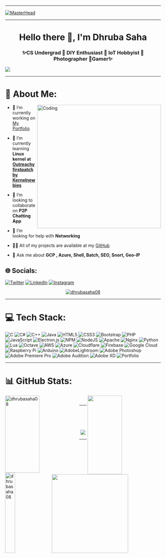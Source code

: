 <hr>

[![MasterHead](https://visme.co/blog/wp-content/uploads/2019/10/animated-presentation-software-header.gif)]()

<hr>

<h1 align="center"> Hello there 👋, I'm Dhruba Saha</h1>
<h3 align="center">✨CS Undergrad 🔹 DIY Enthusiast 🔹 IoT Hobbyist 🔹 Photographer 🔹Gamer✨</h3>



[![](https://visitcount.itsvg.in/api?id=dhrubasaha08&icon=0&color=0)](https://visitcount.itsvg.in)

<hr>

# 💫 About Me:

<img align="right" alt="Coding" width="400" src="https://miro.medium.com/max/680/0*7Q3yvSIv_t0ioJ-Z.gif" />

- 🔭 I’m currently working on [My Portfolio](https://dhrubasaha.social/)

- 🌱 I’m currently learning **Linux kernel at [Outreachyfirstpatch by
Kernelnewbies](https://kernelnewbies.org/Linux_Kernel_Newbies/)**

- 👯 I’m looking to collaborate on **P2P Chatting App**

- 🤔 I’m looking for help with **Networking**

- 👨‍💻 All of my projects are available at my [GitHub](https://github.com/dhrubasaha08/)

- 💬 Ask me about **GCP , Azure, Shell, Batch, SEO, Snort, Geo-IP**



## 🌐 Socials:

[![Twitter](https://img.shields.io/badge/Twitter-%231DA1F2.svg?logo=Twitter&logoColor=white)](https://twitter.com/dhrubasaha08)
[![LinkedIn](https://img.shields.io/badge/LinkedIn-%230077B5.svg?logo=linkedin&logoColor=white)](https://linkedin.com/in/dhruba-saha-416289202)
[![Instagram](https://img.shields.io/badge/Instagram-%23E4405F.svg?logo=Instagram&logoColor=white)](https://instagram.com/dhrubasaha14)

    
<p align="center">
    <a href="https://twitter.com/dhrubasaha08" target="blank">
        <img src="https://img.shields.io/twitter/follow/dhrubasaha08?logo=twitter&style=for-the-badge"
            alt="dhrubasaha08" />
    </a>
</p>

<hr>

# 💻 Tech Stack:

![C](https://img.shields.io/badge/c-%2300599C.svg?style=for-the-badge&logo=c&logoColor=white)
![C#](https://img.shields.io/badge/c%23-%23239120.svg?style=for-the-badge&logo=c-sharp&logoColor=white)
![C++](https://img.shields.io/badge/c++-%2300599C.svg?style=for-the-badge&logo=c%2B%2B&logoColor=white)
![Java](https://img.shields.io/badge/java-%23ED8B00.svg?style=for-the-badge&logo=java&logoColor=white)
![HTML5](https://img.shields.io/badge/html5-%23E34F26.svg?style=for-the-badge&logo=html5&logoColor=white)
![CSS3](https://img.shields.io/badge/css3-%231572B6.svg?style=for-the-badge&logo=css3&logoColor=white)
![Bootstrap](https://img.shields.io/badge/bootstrap-%23563D7C.svg?style=for-the-badge&logo=bootstrap&logoColor=white)
![PHP](https://img.shields.io/badge/php-%23777BB4.svg?style=for-the-badge&logo=php&logoColor=white)
![JavaScript](https://img.shields.io/badge/javascript-%23323330.svg?style=for-the-badge&logo=javascript&logoColor=%23F7DF1E)
![Electron.js](https://img.shields.io/badge/Electron-191970?style=for-the-badge&logo=Electron&logoColor=white)
![NPM](https://img.shields.io/badge/NPM-%23000000.svg?style=for-the-badge&logo=npm&logoColor=white)
![NodeJS](https://img.shields.io/badge/node.js-6DA55F?style=for-the-badge&logo=node.js&logoColor=white)
![Apache](https://img.shields.io/badge/apache-%23D42029.svg?style=for-the-badge&logo=apache&logoColor=white)
![Nginx](https://img.shields.io/badge/nginx-%23009639.svg?style=for-the-badge&logo=nginx&logoColor=white)
![Python](https://img.shields.io/badge/python-3670A0?style=for-the-badge&logo=python&logoColor=ffdd54)
![Lua](https://img.shields.io/badge/lua-%232C2D72.svg?style=for-the-badge&logo=lua&logoColor=white)
![Octave](https://img.shields.io/badge/OCTAVE-darkblue?style=for-the-badge&logo=octave&logoColor=fcd683)
![AWS](https://img.shields.io/badge/AWS-%23FF9900.svg?style=for-the-badge&logo=amazon-aws&logoColor=white)
![Azure](https://img.shields.io/badge/azure-%230072C6.svg?style=for-the-badge&logo=azure-devops&logoColor=white)
![Cloudflare](https://img.shields.io/badge/Cloudflare-F38020?style=for-the-badge&logo=Cloudflare&logoColor=white)
![Firebase](https://img.shields.io/badge/firebase-%23039BE5.svg?style=for-the-badge&logo=firebase) 
![Google Cloud](https://img.shields.io/badge/Google%20Cloud-%234285F4.svg?style=for-the-badge&logo=google-cloud&logoColor=white)
![Raspberry Pi](https://img.shields.io/badge/-RaspberryPi-C51A4A?style=for-the-badge&logo=Raspberry-Pi)
![Arduino](https://img.shields.io/badge/-Arduino-00979D?style=for-the-badge&logo=Arduino&logoColor=white)
![AdobeLightroom](https://img.shields.io/badge/Adobe%20Lightroom-31A8FF.svg?style=for-the-badge&logo=Adobe%20Lightroom&logoColor=white)
![Adobe Photoshop](https://img.shields.io/badge/adobephotoshop-%2331A8FF.svg?style=for-the-badge&logo=adobephotoshop&logoColor=white)
![Adobe Premiere Pro](https://img.shields.io/badge/Adobe%20Premiere%20Pro-9999FF.svg?style=for-the-badge&logo=Adobe%20Premiere%20Pro&logoColor=white)
![Adobe Audition](https://img.shields.io/badge/Adobe%20Audition-9999FF.svg?style=for-the-badge&logo=Adobe%20Audition&logoColor=white)
![Adobe XD](https://img.shields.io/badge/Adobe%20XD-470137?style=for-the-badge&logo=Adobe%20XD&logoColor=#FF61F6)
![Portfolio](https://img.shields.io/badge/Portfolio-%23000000.svg?style=for-the-badge&logo=firefox&logoColor=#FF7139)

<hr>

# 📊 GitHub Stats:

<div>
 
   <img align="left" src="https://github-readme-streak-stats.herokuapp.com?user=dhrubasaha08&theme=dark&border_radius=10" alt="dhrubasaha08" height="250px" width="47%" />
  <img align="right" src="https://github-readme-stats.vercel.app/api?username=dhrubasaha08&show_icons=true&theme=dark&border_radus=10" height="255px" width="47%"/>
<div>
  </br>
  
<div>
  <img align="left" src="https://github-readme-stats.vercel.app/api/top-langs/?username=dhrubasaha08&theme=dark&langs_count=8&border_radus=10" alt="dhrubasaha08" height="260px" width="25%" />
  <img align="right" src="https://activity-graph.herokuapp.com/graph?username=dhrubasaha08&theme=dark&hide_border=true&area=true&border_radus=10" height="255px" width="70%"/>
<div>

    
    
<hr>

    
    
<br/>
<br/>
<br/>
    
<p align="center">
  <img  src="https://raw.githubusercontent.com/Trilokia/Trilokia/379277808c61ef204768a61bbc5d25bc7798ccf1/bottom_header.svg">
</p>
    
<hr>
